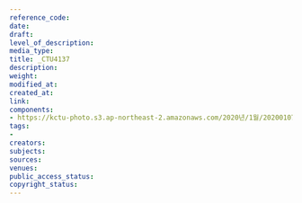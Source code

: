 ```yaml
---
reference_code: 
date: 
draft: 
level_of_description: 
media_type: 
title: _CTU4137
description: 
weight: 
modified_at: 
created_at: 
link: 
components:
- https://kctu-photo.s3.ap-northeast-2.amazonaws.com/2020년/1월/20200107_쌍용차지부+마지막+해고자+46명+사회적+합의에+따른+출근+투쟁/_CTU4137.jpg
tags:
- 
creators: 
subjects: 
sources: 
venues: 
public_access_status: 
copyright_status: 
---
```

